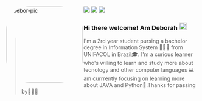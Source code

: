 ###
 
   <img align="left" alt="debor-pic" height="200" style="border-radius:60px;" src="https://cdn.discordapp.com/attachments/780424788593082368/949816146306166804/Webp.net-gifmaker.gif">
   
 <a href="https://www.instagram.com/deb0rahhh_/" target="_blank"><img src="https://img.shields.io/badge/-Instagram-%23E4405F?style=for-the-badge&logo=instagram&logoColor=white" target="_blank"></a> 
 <a href="https://www.linkedin.com/in/deborah-picado-858659232/" target="_blank"><img src="https://img.shields.io/badge/-LinkedIn-%230077B5?style=for-the-badge&logo=linkedin&logoColor=white" target="_blank"></a> 
 <a href = "mailto:deborah.oliveirapicado@gmail.com"><img src="https://img.shields.io/badge/-Gmail-%23333?style=for-the-badge&logo=gmail&logoColor=white" target="_blank"></a>

 <h3 align="left"> Hi there welcome! Am Deborah <img src="https://raw.githubusercontent.com/MartinHeinz/MartinHeinz/master/wave.gif" width="20px"> </h3>
 
 > I'm a 2rd year student pursing a bachelor degree in Information System 👩🏽‍💻 from UNIFACOL in Brazil🎓. I'm a curious learner who's willing to learn and study more about tecnology and other computer languages 💻 am currrently focusing on learning more about JAVA and Python🙂.Thanks for passing by🙋🏽‍♀️
 
